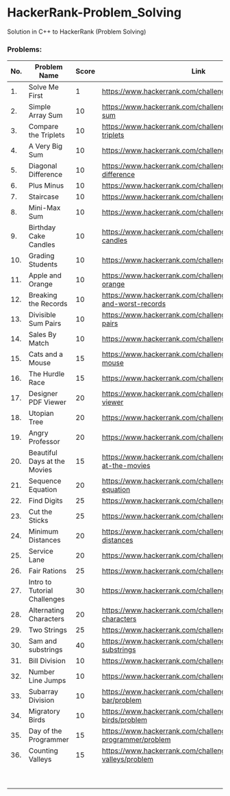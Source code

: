 # HackerRank-Problem_Solving
Solution in C++ to HackerRank (Problem Solving)

### Problems:

| No.  | Problem Name  | Score  | Link  |
| ------------ | ------------ | ------------ | ------------ |
| 1. | Solve Me First  | 1  |  https://www.hackerrank.com/challenges/solve-me-first |
| 2.  | Simple Array Sum  | 10  |  https://www.hackerrank.com/challenges/simple-array-sum |
|  3. | Compare the Triplets  | 10  |  https://www.hackerrank.com/challenges/compare-the-triplets |
|  4. | A Very Big Sum  | 10  | https://www.hackerrank.com/challenges/a-very-big-sum  |
|  5. | Diagonal Difference  | 10  | https://www.hackerrank.com/challenges/diagonal-difference  |
| 6.  | Plus Minus  | 10  |  https://www.hackerrank.com/challenges/plus-minus |
|  7. | Staircase  | 10  | https://www.hackerrank.com/challenges/staircase  |
| 8.  | Mini-Max Sum  | 10  | https://www.hackerrank.com/challenges/mini-max-sum  |
| 9.  | Birthday Cake Candles  | 10  |  https://www.hackerrank.com/challenges/birthday-cake-candles |
| 10.  | Grading Students  | 10  | https://www.hackerrank.com/challenges/grading  |
| 11.  |  Apple and Orange |  10 | https://www.hackerrank.com/challenges/apple-and-orange  |
| 12.  | Breaking the Records  | 10  | https://www.hackerrank.com/challenges/breaking-best-and-worst-records  |
| 13.  | Divisible Sum Pairs  | 10  | https://www.hackerrank.com/challenges/divisible-sum-pairs  |
| 14.  | Sales By Match  | 10  | https://www.hackerrank.com/challenges/sock-merchant  |
| 15.  | Cats and a Mouse  | 15  | https://www.hackerrank.com/challenges/cats-and-a-mouse  |
| 16.  | The Hurdle Race  |  15 |  https://www.hackerrank.com/challenges/the-hurdle-race |
| 17.  | Designer PDF Viewer  | 20  | https://www.hackerrank.com/challenges/designer-pdf-viewer  |
| 18.  | Utopian Tree  | 20  | https://www.hackerrank.com/challenges/utopian-tree  |
| 19.  | Angry Professor  | 20  |  https://www.hackerrank.com/challenges/angry-professor |
| 20.  | Beautiful Days at the Movies  | 15  |  https://www.hackerrank.com/challenges/beautiful-days-at-the-movies |
| 21.  | Sequence Equation  | 20  |  https://www.hackerrank.com/challenges/permutation-equation |
| 22.  | Find Digits  |  25 | https://www.hackerrank.com/challenges/find-digits  |
| 23.  | Cut the Sticks  |  25 | https://www.hackerrank.com/challenges/cut-the-sticks  |
| 24.  | Minimum Distances  | 20  | https://www.hackerrank.com/challenges/minimum-distances  |
| 25.  | Service Lane  | 20  |  https://www.hackerrank.com/challenges/service-lane |
| 26.  | Fair Rations  | 25  | https://www.hackerrank.com/challenges/fair-rations  |
| 27.  | Intro to Tutorial Challenges  | 30  |  https://www.hackerrank.com/challenges/tutorial-intro |
| 28.  | Alternating Characters  | 20  | https://www.hackerrank.com/challenges/alternating-characters  |
| 29.  | Two Strings  | 25  | https://www.hackerrank.com/challenges/two-strings  |
| 30.  | Sam and substrings | 40  | https://www.hackerrank.com/challenges/sam-and-substrings  |
| 31.  | Bill Division  | 10  | https://www.hackerrank.com/challenges/bon-appetit  |
| 32.  | Number Line Jumps  | 10  | https://www.hackerrank.com/challenges/kangaroo/problem  |
| 33.  | Subarray Division  | 10  | https://www.hackerrank.com/challenges/the-birthday-bar/problem  |
| 34.  | Migratory Birds  | 10  | https://www.hackerrank.com/challenges/migratory-birds/problem  |
| 35.  | Day of the Programmer  | 15  | https://www.hackerrank.com/challenges/day-of-the-programmer/problem  |
| 36.  | Counting Valleys  | 15  | https://www.hackerrank.com/challenges/counting-valleys/problem  |
|   |   |   |   |
|   |   |   |   |
|   |   |   |   |
|   |   |   |   |
|   |   |   |   |
|   |   |   |   |
|   |   |   |   |
|   |   |   |   |
|   |   |   |   |


